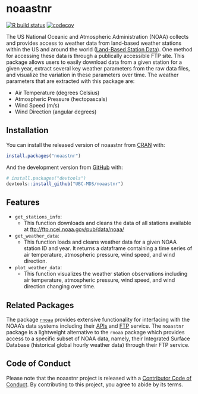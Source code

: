 
<!-- README.md is generated from README.Rmd. Please edit that file -->

# noaastnr

<!-- badges: start -->

[![R build
status](https://github.com/UBC-MDS/noaastnr/workflows/R-CMD-check/badge.svg)](https://github.com/UBC-MDS/noaastnr/actions)
[![codecov](https://codecov.io/gh/UBC-MDS/noaastnr/branch/main/graph/badge.svg)](https://codecov.io/gh/UBC-MDS/noaastnr)
<!-- badges: end -->

The US National Oceanic and Atmospheric Administration (NOAA) collects
and provides access to weather data from land-based weather stations
within the US and around the world ([Land-Based Station
Data](https://www.ncdc.noaa.gov/data-access/land-based-station-data)).
One method for accessing these data is through a publically accessible
FTP site. This package allows users to easily download data from a given
station for a given year, extract several key weather parameters from
the raw data files, and visualize the variation in these parameters over
time. The weather parameters that are extracted with this package are:

  - Air Temperature (degrees Celsius)
  - Atmospheric Pressure (hectopascals)
  - Wind Speed (m/s)
  - Wind Direction (angular degrees)

## Installation

You can install the released version of noaastnr from
[CRAN](https://CRAN.R-project.org) with:

``` r
install.packages("noaastnr")
```

And the development version from [GitHub](https://github.com/) with:

``` r
# install.packages("devtools")
devtools::install_github("UBC-MDS/noaastnr")
```

## Features

  - `get_stations_info`:
      - This function downloads and cleans the data of all stations
        available at <ftp://ftp.ncei.noaa.gov/pub/data/noaa/>
  - `get_weather_data`:
      - This function loads and cleans weather data for a given NOAA
        station ID and year. It returns a dataframe containing a time
        series of air temperature, atmospheric pressure, wind speed, and
        wind direction.
  - `plot_weather_data`:
      - This function visualizes the weather station observations
        including air temperature, atmospheric pressure, wind speed, and
        wind direction changing over time.

## Related Packages

The package
[`rnoaa`](https://cran.r-project.org/web/packages/rnoaa/index.html)
provides extensive functionality for interfacing with the NOAA’s data
systems including their
[APIs](https://www.ncei.noaa.gov/support/access-data-service-api-user-documentation)
and [FTP](ftp://ftp.ncei.noaa.gov/) service. The `noaastnr` package is a
lightweight alternative to the `rnoaa` package which provides access to
a specific subset of NOAA data, namely, their Integrated Surface
Database (historical global hourly weather data) through their FTP
service.

## Code of Conduct

Please note that the noaastnr project is released with a [Contributor
Code of
Conduct](https://contributor-covenant.org/version/2/0/CODE_OF_CONDUCT.html).
By contributing to this project, you agree to abide by its terms.

